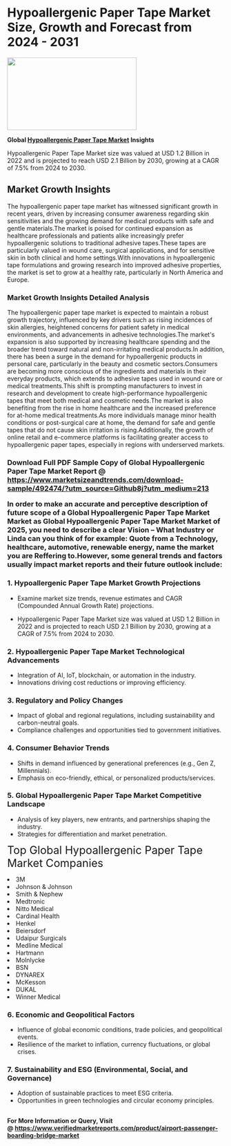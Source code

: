 <H1>Hypoallergenic Paper Tape Market Size, Growth and Forecast from 2024 - 2031</H1><img class="aligncenter size-medium wp-image-584254" src="https://thirdeyenews.in/wp-content/uploads/2024/09/Global-Market-Research-300x168.jpeg" alt="" width="300" height="168" /><p><strong>Global&nbsp;<a href="https://www.marketsizeandtrends.com/download-sample/492474/?utm_source=Github8j?utm_medium=213">Hypoallergenic Paper Tape Market</a> Insights</strong></p><p>Hypoallergenic Paper Tape Market size was valued at USD 1.2 Billion in 2022 and is projected to reach USD 2.1 Billion by 2030, growing at a CAGR of 7.5% from 2024 to 2030.</p><p><h2>Market Growth Insights</h2> The hypoallergenic paper tape market has witnessed significant growth in recent years, driven by increasing consumer awareness regarding skin sensitivities and the growing demand for medical products with safe and gentle materials.The market is poised for continued expansion as healthcare professionals and patients alike increasingly prefer hypoallergenic solutions to traditional adhesive tapes.These tapes are particularly valued in wound care, surgical applications, and for sensitive skin in both clinical and home settings.With innovations in hypoallergenic tape formulations and growing research into improved adhesive properties, the market is set to grow at a healthy rate, particularly in North America and Europe.<h3>Market Growth Insights Detailed Analysis</h3> The hypoallergenic paper tape market is expected to maintain a robust growth trajectory, influenced by key drivers such as rising incidences of skin allergies, heightened concerns for patient safety in medical environments, and advancements in adhesive technologies.The market's expansion is also supported by increasing healthcare spending and the broader trend toward natural and non-irritating medical products.In addition, there has been a surge in the demand for hypoallergenic products in personal care, particularly in the beauty and cosmetic sectors.Consumers are becoming more conscious of the ingredients and materials in their everyday products, which extends to adhesive tapes used in wound care or medical treatments.This shift is prompting manufacturers to invest in research and development to create high-performance hypoallergenic tapes that meet both medical and cosmetic needs.The market is also benefiting from the rise in home healthcare and the increased preference for at-home medical treatments.As more individuals manage minor health conditions or post-surgical care at home, the demand for safe and gentle tapes that do not cause skin irritation is rising.Additionally, the growth of online retail and e-commerce platforms is facilitating greater access to hypoallergenic paper tapes, especially in regions with underserved markets.<h3></p><p><span class=""><strong>Download Full PDF Sample Copy of Global Hypoallergenic Paper Tape Market Report</strong> @ <a href="https://www.marketsizeandtrends.com/download-sample/492474/?utm_source=Github8j?utm_medium=213" target="_blank">https://www.marketsizeandtrends.com/download-sample/492474/?utm_source=Github8j?utm_medium=213</a></span></p><p>In order to make an accurate and perceptive description of future scope of a Global&nbsp;Hypoallergenic Paper Tape Market Market as Global&nbsp;Hypoallergenic Paper Tape Market Market of 2025, you need to describe a clear Vision &ndash; What Industry or Linda can you think of for example: Quote from a Technology, healthcare, automotive, renewable energy, name the market you are Reffering to.However, some general trends and factors usually impact market reports and their future outlook include:</p><h3>1.&nbsp;<strong>Hypoallergenic Paper Tape Market Growth Projections</strong></h3><ul><li>Examine market size trends, revenue estimates and CAGR (Compounded Annual Growth Rate) projections.</li><li><p>Hypoallergenic Paper Tape Market size was valued at USD 1.2 Billion in 2022 and is projected to reach USD 2.1 Billion by 2030, growing at a CAGR of 7.5% from 2024 to 2030.</p></li></ul><h3>2.&nbsp;<strong>Hypoallergenic Paper Tape Market Technological Advancements</strong></h3><ul><li>Integration of AI, IoT, blockchain, or automation in the industry.</li><li>Innovations driving cost reductions or improving efficiency.</li></ul><h3>3.&nbsp;<strong>Regulatory and Policy Changes</strong></h3><ul><li>Impact of global and regional regulations, including sustainability and carbon-neutral goals.</li><li>Compliance challenges and opportunities tied to government initiatives.</li></ul><h3>4.&nbsp;<strong>Consumer Behavior Trends</strong></h3><ul><li>Shifts in demand influenced by generational preferences (e.g., Gen Z, Millennials).</li><li>Emphasis on eco-friendly, ethical, or personalized products/services.</li></ul><h3>5.&nbsp;<strong>Global Hypoallergenic Paper Tape Market Competitive Landscape</strong></h3><ul><li>Analysis of key players, new entrants, and partnerships shaping the industry.</li><li>Strategies for differentiation and market penetration.</li></ul><p data-pm-slice="1 1 []"><span style="color: inherit; font-family: inherit; font-size: 25px;">Top Global Hypoallergenic Paper Tape Market Companies</span></p><div class="" data-test-id=""><p><li>3M</li><li> Johnson & Johnson</li><li> Smith & Nephew</li><li> Medtronic</li><li> Nitto Medical</li><li> Cardinal Health</li><li> Henkel</li><li> Beiersdorf</li><li> Udaipur Surgicals</li><li> Medline Medical</li><li> Hartmann</li><li> Molnlycke</li><li> BSN</li><li> DYNAREX</li><li> McKesson</li><li> DUKAL</li><li> Winner Medical</li></p></div><h3>6.&nbsp;<strong>Economic and Geopolitical Factors</strong></h3><ul><li>Influence of global economic conditions, trade policies, and geopolitical events.</li><li>Resilience of the market to inflation, currency fluctuations, or global crises.</li></ul><h3>7.&nbsp;<strong>Sustainability and ESG (Environmental, Social, and Governance)</strong></h3><ul><li>Adoption of sustainable practices to meet ESG criteria.</li><li>Opportunities in green technologies and circular economy principles.</li></ul><h2><strong style="font-size: 14px;">For More Information or Query, Visit @&nbsp;</strong><a style="background-color: #ffffff; font-size: 14px;" href="https://www.marketsizeandtrends.com/report/hypoallergenic-paper-tape-market/" target="_blank">https://www.verifiedmarketreports.com/product/airport-passenger-boarding-bridge-market</a></h2>